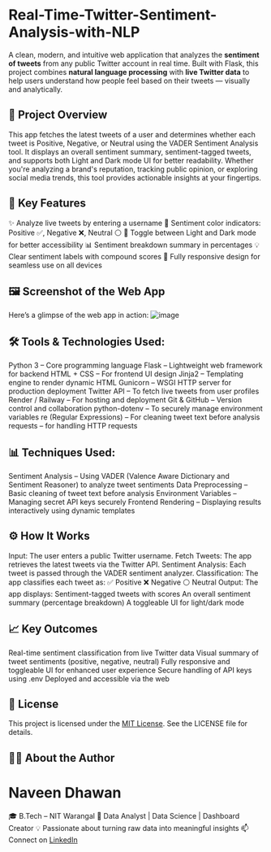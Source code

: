 # Real-Time-Twitter-Sentiment-Analysis-with-NLP
A clean, modern, and intuitive web application that analyzes the **sentiment of tweets** from any public Twitter account in real time. Built with Flask, this project combines **natural language processing** with **live Twitter data** to help users understand how people feel based on their tweets — visually and analytically.

## 🚀 Project Overview
This app fetches the latest tweets of a user and determines whether each tweet is Positive, Negative, or Neutral  using the VADER Sentiment Analysis tool. It displays an overall sentiment summary, sentiment-tagged tweets, and supports both Light and Dark mode UI for better readability. Whether you're analyzing a brand's reputation, tracking public opinion, or exploring social media trends, this tool provides actionable insights at your fingertips.

## 🔧 Key Features
✨ Analyze live tweets by entering a username
🌈 Sentiment color indicators: Positive ✅, Negative ❌, Neutral ⚪
🌙 Toggle between Light and Dark mode for better accessibility
📊 Sentiment breakdown summary in percentages
💡 Clear sentiment labels with compound scores
📱 Fully responsive design for seamless use on all devices

## 🖼️ Screenshot of the Web App
Here’s a glimpse of the web app in action:
![image](https://github.com/user-attachments/assets/96afd23a-fe36-417a-9d8d-35b2a45beb01)

## 🛠 Tools & Technologies Used:
Python 3 – Core programming language
Flask – Lightweight web framework for backend
HTML + CSS – For frontend UI design
Jinja2 – Templating engine to render dynamic HTML
Gunicorn – WSGI HTTP server for production deployment
Twitter API – To fetch live tweets from user profiles
Render / Railway – For hosting and deployment
Git & GitHub – Version control and collaboration
python-dotenv – To securely manage environment variables
re (Regular Expressions) – For cleaning tweet text before analysis
requests – for handling HTTP requests

## 📊 Techniques Used:
Sentiment Analysis – Using VADER (Valence Aware Dictionary and Sentiment Reasoner) to analyze tweet sentiments
Data Preprocessing – Basic cleaning of tweet text before analysis
Environment Variables – Managing secret API keys securely
Frontend Rendering – Displaying results interactively using dynamic templates

## ⚙️ How It Works
Input: The user enters a public Twitter username.
Fetch Tweets: The app retrieves the latest tweets via the Twitter API.
Sentiment Analysis: Each tweet is passed through the VADER sentiment analyzer.
Classification: The app classifies each tweet as:
✅ Positive
❌ Negative
⚪ Neutral
Output: The app displays:
Sentiment-tagged tweets with scores
An overall sentiment summary (percentage breakdown)
A toggleable UI for light/dark mode

## 📈 Key Outcomes
Real-time sentiment classification from live Twitter data
Visual summary of tweet sentiments (positive, negative, neutral)
Fully responsive and toggleable UI for enhanced user experience
Secure handling of API keys using .env
Deployed and accessible via the web

## 📜 License
This project is licensed under the [MIT License](https://github.com/newnaveendhawan/Real-Time-Twitter-Sentiment-Analysis-with-NLP/blob/main/LICENSE). See the LICENSE file for details.

## 👨‍💻 About the Author
# Naveen Dhawan
🎓 B.Tech – NIT Warangal
💼 Data Analyst | Data Science | Dashboard Creator
💡 Passionate about turning raw data into meaningful insights
📫 Connect on [LinkedIn](https://www.linkedin.com/in/newnaveendhawan/)
